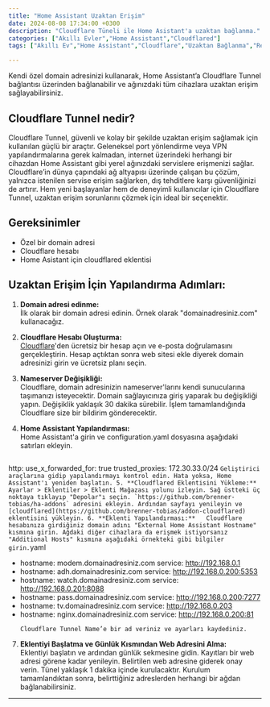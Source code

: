 ```yaml
---
title: "Home Assistant Uzaktan Erişim"
date: 2024-08-08 17:34:00 +0300
description: "Cloudflare Tüneli ile Home Asistant'a uzaktan bağlanma."
categories: ["Akıllı Evler","Home Assistant","Cloudflared"]
tags: ["Akıllı Ev","Home Assistant","Cloudflare","Uzaktan Bağlanma","Remote"]

---
```

Kendi özel domain adresinizi kullanarak, Home Assistant’a Cloudflare Tunnel bağlantısı üzerinden bağlanabilir ve ağınızdaki tüm cihazlara uzaktan erişim sağlayabilirsiniz.  
## Cloudflare Tunnel nedir?  
Cloudflare Tunnel, güvenli ve kolay bir şekilde uzaktan erişim sağlamak için kullanılan güçlü bir araçtır. Geleneksel port yönlendirme veya VPN yapılandırmalarına gerek kalmadan, internet üzerindeki herhangi bir cihazdan Home Assistant gibi yerel ağınızdaki servislere erişmenizi sağlar. Cloudflare’in dünya çapındaki ağ altyapısı üzerinde çalışan bu çözüm, yalnızca istenilen servise erişim sağlarken, dış tehditlere karşı güvenliğinizi de artırır. Hem yeni başlayanlar hem de deneyimli kullanıcılar için Cloudflare Tunnel, uzaktan erişim sorunlarını çözmek için ideal bir seçenektir.  
## Gereksinimler  
- Özel bir domain adresi  
- Cloudflare hesabı  
- Home Asistant için cloudflared eklentisi  

## Uzaktan Erişim İçin Yapılandırma Adımları:  

1. **Domain adresi edinme:**  
    İlk olarak bir domain adresi edinin. Örnek olarak "domainadresiniz.com" kullanacağız.
2. **Cloudflare Hesabı Oluşturma:**  
    [Cloudflare](https://www.cloudflare.com/)'den ücretsiz bir hesap açın ve e-posta doğrulamasını gerçekleştirin. Hesap açtıktan sonra web sitesi ekle diyerek domain adresinizi girin ve ücretsiz planı seçin.
3. **Nameserver Değişikliği:**  
    Cloudflare, domain adresinizin nameserver'larını kendi sunucularına taşımanızı isteyecektir. Domain sağlayıcınıza giriş yaparak bu değişikliği yapın. Değişiklik yaklaşık 30 dakika sürebilir. İşlem tamamlandığında Cloudflare size bir bildirim gönderecektir.
4. **Home Assistant Yapılandırması:**  
    Home Assistant'a girin ve configuration.yaml dosyasına aşağıdaki satırları ekleyin.

    ```yaml
http:
  use_x_forwarded_for: true
  trusted_proxies: 172.30.33.0/24
    ```
    Geliştirici araçlarına gidip yapılandırmayı kontrol edin. Hata yoksa, Home Assistant'ı yeniden başlatın.
5. **Cloudflared Eklentisini Yükleme:**  
    Ayarlar > Eklentiler > Eklenti Mağazası yolunu izleyin. Sağ üstteki üç noktaya tıklayıp "Depolar"ı seçin. `https://github.com/brenner-tobias/ha-addons` adresini ekleyin. Ardından sayfayı yenileyin ve [cloudflared](https://github.com/brenner-tobias/addon-cloudflared) eklentisini yükleyin.
6. **Eklenti Yapılandırması:**  
    Cloudflare hesabınıza girdiğiniz domain adını "External Home Assistant Hostname" kısmına girin. Ağdaki diğer cihazlara da erişmek istiyorsanız "Additional Hosts" kısmına aşağıdaki örnekteki gibi bilgiler girin.
    ```yaml
- hostname: modem.domainadresiniz.com 
  service: http://192.168.0.1 
- hostname: adh.domainadresiniz.com 
  service: http://192.168.0.200:5353 
- hostname: watch.domainadresiniz.com
  service: http://192.168.0.201:8088
- hostname: pass.domainadresiniz.com
  service: http://192.168.0.200:7277
- hostname: tv.domainadresiniz.com
  service: http://192.168.0.203
- hostname: nginx.domainadresiniz.com
  service: http://192.168.0.200:81
    ```
    Cloudflare Tunnel Name’e bir ad veriniz ve ayarları kaydediniz.
7. **Eklentiyi Başlatma ve Günlük Kısmından Web Adresini Alma:**  
    Eklentiyi başlatın ve ardından günlük sekmesine gidin. Kayıtları bir web adresi görene kadar yenileyin. Belirtilen web adresine giderek onay verin. Tünel yaklaşık 1 dakika içinde kurulacaktır. Kurulum tamamlandıktan sonra, belirttiğiniz adreslerden herhangi bir ağdan bağlanabilirsiniz.

* * *